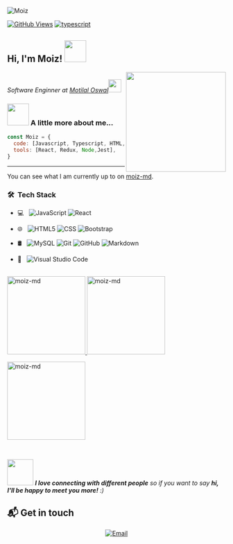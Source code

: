 ![Moiz](https://user-images.githubusercontent.com/81035444/141949527-7ee4260b-5b85-4da7-b209-9d333e1030d6.jpeg)


[![GitHub Views](https://komarev.com/ghpvc/?username=zaberazaber&color=FAC151)][1]
[![typescript](https://img.shields.io/badge/TypeScript-Fan-FAC151.svg?logo=typescript&logoWidth=20)](https://github.com/moiz-md)

<h2> Hi, I'm Moiz! <img src="https://media.giphy.com/media/mGcNjsfWAjY5AEZNw6/giphy.gif" width="50"></h2>
<img align='right' src="https://media.giphy.com/media/M9gbBd9nbDrOTu1Mqx/giphy.gif" width="230">
<p><em></br>Software Enginner at <a href="https://www.thoughtworks.com">Motilal Oswal</a><img src="https://media.giphy.com/media/WUlplcMpOCEmTGBtBW/giphy.gif" width="30"> 
</em></p>

### <img src="https://media.giphy.com/media/VgCDAzcKvsR6OM0uWg/giphy.gif" width="50"> A little more about me...  
```javascript
const Moiz = {
  code: [Javascript, Typescript, HTML, CSS, SQL],
  tools: [React, Redux, Node,Jest],
}
```

---

You can see what I am currently up to on [moiz-md][1].






<h3> 🛠 &nbsp;Tech Stack</h3>

- 💻 &nbsp;
  ![JavaScript](https://img.shields.io/badge/-JavaScript-333333?style=flat&logo=javascript)
  ![React](https://img.shields.io/badge/-React-333333?style=flat&logo=react)
- 🌐 &nbsp;
  ![HTML5](https://img.shields.io/badge/-HTML5-333333?style=flat&logo=HTML5)
  ![CSS](https://img.shields.io/badge/-CSS-333333?style=flat&logo=CSS3&logoColor=1572B6)
  ![Bootstrap](https://img.shields.io/badge/-Bootstrap-333333?style=flat&logo=bootstrap&logoColor=563D7C)

- 🛢 &nbsp;
  ![MySQL](https://img.shields.io/badge/-MySQL-333333?style=flat&logo=mysql)
  ![Git](https://img.shields.io/badge/-Git-333333?style=flat&logo=git)
  ![GitHub](https://img.shields.io/badge/-GitHub-333333?style=flat&logo=github)
  ![Markdown](https://img.shields.io/badge/-Markdown-333333?style=flat&logo=markdown)
- 🔧 &nbsp;
  ![Visual Studio Code](https://img.shields.io/badge/-Visual%20Studio%20Code-333333?style=flat&logo=visual-studio-code&logoColor=007ACC)


<br/>

 <a href="https://github.com/moiz-md">
  <img height="180em" src="https://github-readme-stats.vercel.app/api?username=moiz-md&show_icons=true&locale=en" alt="moiz-md" />
  <img height="180em" src="https://github-readme-stats.vercel.app/api/top-langs?username=moiz-md&show_icons=true&locale=en&layout=compact" alt="moiz-md" />
</a> 

<p><img height="180em" align="center" src="https://github-readme-streak-stats.herokuapp.com/?user=moiz-md&" alt="moiz-md" /></p>

<br/>


[1]:https://moiz-md.me/?utm_source=github.com&utm_medium=gh-profile-moiz-md&utm_campaign=moiz-md 



<img src="https://media.giphy.com/media/LnQjpWaON8nhr21vNW/giphy.gif" width="60"> <em><b>I love connecting with different people</b> so if you want to say <b>hi, I'll be happy to meet you more!</b> :)</em>

## 📬 Get in touch

<p align="center">
<a href="mailto:moizmails07@gmail.com@gmail.com"><img alt="Email" src="https://img.shields.io/badge/Email-moizmails07@gmail.com-blue?style=flat-square&logo=gmail"></a>
</p>
